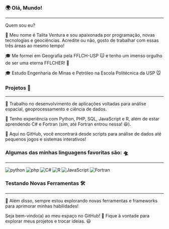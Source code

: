 ### 🌍 Olá, Mundo!
---------------------------------------------------------------------------------------------------------------------------------------
Quem sou eu?

👋 Meu nome é Talita Ventura e sou apaixonada por programação, novas tecnologias e geociências. Acredite ou não, gosto de trabalhar com essas três áreas ao mesmo tempo!

🎓 Me formei em Geografia pela FFLCH-USP 🐱 e tenho um imenso orgulho de ser uma eterna FFLCHER! 💙 

🎓 Estudo Engenharia de Minas e Petróleo na Escola Politécnica da USP 🐭

### Projetos 🚀
---------------------------------------------------------------------------------------------------------------------------------------
🔹 Trabalho no desenvolvimento de aplicações voltadas para análise espacial, geoprocessamento e ciência de dados.

🔹 Tenho experiência com Python, PHP, SQL, JavaScript e R, além de estar aprendendo C# e Fortran (sim, até Fortran entrou nessa! 😆).

🔹 Aqui no GitHub, você encontrará desde scripts para análise de dados até pequenos jogos e sistemas interativos!

### Algumas das minhas linguagens favoritas são: 🛸
---------------------------------------------------------------------------------------------------------------------------------------
![python](https://img.shields.io/badge/Python-3776AB?style=for-the-badge&logo=python&logoColor=white) ![php](https://img.shields.io/badge/PHP-777BB4?style=for-the-badge&logo=php&logoColor=white) ![C#](https://img.shields.io/badge/C%23-239120?style=for-the-badge&logo=c-sharp&logoColor=white
) ![R](https://img.shields.io/badge/R-276DC3?style=for-the-badge&logo=r&logoColor=white) ![JavaScript](https://img.shields.io/badge/JavaScript-F7DF1E?style=for-the-badge&logo=javascript&logoColor=black) ![Fortran](https://img.shields.io/badge/Fortran-%23734F96.svg?style=for-the-badge&logo=fortran&logoColor=white)

### Testando Novas Ferramentas  🛠️
---------------------------------------------------------------------------------------------------------------------------------------
📌 Além disso, sempre estou explorando novas ferramentas e frameworks para aprimorar minhas habilidades!

Seja bem-vindo(a) ao meu espaço no GitHub! 🚀 Fique à vontade para explorar meus projetos e trocar ideias. 😃

